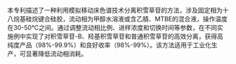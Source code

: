 

本专利描述了一种利用模拟移动床色谱技术分离积雪草苷的方法，涉及固定相为十八烷基硅烷键合硅胶，流动相为甲醇水溶液或含乙腈、MTBE的混合液，操作温度在30-50℃之间。通过调整流动相比例、进样浓度和切换时间等参数，在不同实施例中实现了对积雪草苷-B、羟基积雪草苷和普通积雪草苷的高效分离，获得高纯度产品（98%-99.9%）和良好收率（98%-99%）。该方法适用于工业化生产，可显著降低流动相消耗。